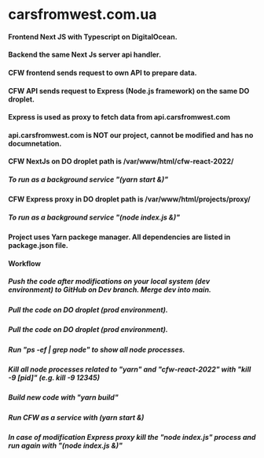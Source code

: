 # carsfromwest.com.ua
#### Frontend Next JS with Typescript on DigitalOcean.
#### Backend the same Next Js server api handler.
#### CFW frontend sends request to own API to prepare data.    
#### CFW API sends request to Express (Node.js framework) on the same DO droplet.
#### Express is used as proxy to fetch data from api.carsfromwest.com

#### api.carsfromwest.com is NOT our project, cannot be modified and has no documnetation.

#### CFW NextJs on DO droplet path is /var/www/html/cfw-react-2022/
##### To run as a background service "(yarn start &)"

#### CFW Express proxy in DO droplet path is /var/www/html/projects/proxy/
##### To run as a background service "(node index.js &)"

#### Project uses Yarn packege manager. All dependencies are listed in package.json file.

#### Workflow
##### Push the code after modifications on your local system (dev environment) to GitHub on Dev branch. Merge dev into main.
##### Pull the code on DO droplet (prod environment).
##### Pull the code on DO droplet (prod environment).
##### Run "ps -ef | grep node" to show all node processes.
##### Kill all node processes related to "yarn" and "cfw-react-2022" with "kill -9 [pid]" (e.g. kill -9 12345)
##### Build new code with "yarn build"
##### Run CFW as a service with (yarn start &)
##### In case of modification Express proxy kill the "node index.js" process and run again with "(node index.js &)"
